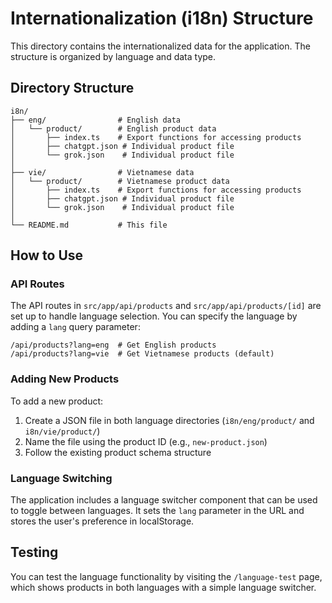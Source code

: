 # Internationalization (i18n) Structure

This directory contains the internationalized data for the application. The structure is organized by language and data type.

## Directory Structure

```
i8n/
├── eng/                # English data
│   └── product/        # English product data
│       ├── index.ts    # Export functions for accessing products
│       ├── chatgpt.json # Individual product file
│       └── grok.json    # Individual product file
│
├── vie/                # Vietnamese data
│   └── product/        # Vietnamese product data
│       ├── index.ts    # Export functions for accessing products
│       ├── chatgpt.json # Individual product file
│       └── grok.json    # Individual product file
│
└── README.md           # This file
```

## How to Use

### API Routes

The API routes in `src/app/api/products` and `src/app/api/products/[id]` are set up to handle language selection. You can specify the language by adding a `lang` query parameter:

```
/api/products?lang=eng  # Get English products
/api/products?lang=vie  # Get Vietnamese products (default)
```

### Adding New Products

To add a new product:

1. Create a JSON file in both language directories (`i8n/eng/product/` and `i8n/vie/product/`)
2. Name the file using the product ID (e.g., `new-product.json`)
3. Follow the existing product schema structure

### Language Switching

The application includes a language switcher component that can be used to toggle between languages. It sets the `lang` parameter in the URL and stores the user's preference in localStorage.

## Testing

You can test the language functionality by visiting the `/language-test` page, which shows products in both languages with a simple language switcher. 